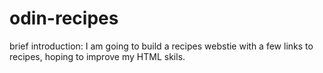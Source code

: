 # odin-recipes
 brief introduction: I am going to build a recipes webstie with a few links to
recipes, hoping to improve my HTML skils.
